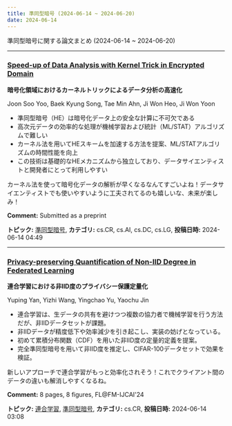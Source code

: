 ```yaml
---
title: 準同型暗号 (2024-06-14 ~ 2024-06-20)
date: 2024-06-14
---
```


準同型暗号に関する論文まとめ (2024-06-14 ~ 2024-06-20)


- - -

### [Speed-up of Data Analysis with Kernel Trick in Encrypted Domain](http://arxiv.org/abs/2406.09716)

**暗号化領域におけるカーネルトリックによるデータ分析の高速化**

Joon Soo Yoo, Baek Kyung Song, Tae Min Ahn, Ji Won Heo, Ji Won Yoon

- 準同型暗号（HE）は暗号化データ上の安全な計算に不可欠である
- 高次元データの効率的な処理が機械学習および統計（ML/STAT）アルゴリズムで難しい
- カーネル法を用いてHEスキームを加速する方法を提案、ML/STATアルゴリズムの時間性能を向上
- この技術は基礎的なHEメカニズムから独立しており、データサイエンティストと開発者にとって利用しやすい

カーネル法を使って暗号化データの解析が早くなるなんてすごいよね！データサイエンティストでも使いやすいように工夫されてるのも嬉しいな、未来が楽しみ！

**Comment:** Submitted as a preprint

**トピック:** [準同型暗号](../../he), **カテゴリ:** cs.CR, cs.AI, cs.DC, cs.LG, **投稿日時:** 2024-06-14 04:49


- - -

### [Privacy-preserving Quantification of Non-IID Degree in Federated Learning](http://arxiv.org/abs/2406.09682)

**連合学習における非IID度のプライバシー保護定量化**

Yuping Yan, Yizhi Wang, Yingchao Yu, Yaochu Jin

- 連合学習は、生データの共有を避けつつ複数の協力者で機械学習を行う方法だが、非IIDデータセットが課題。
- 非IIDデータが精度低下や効率減少を引き起こし、実装の妨げとなっている。
- 初めて累積分布関数（CDF）を用いた非IID度の定量的定義を提案。
- 完全準同型暗号を用いて非IID度を推定し、CIFAR-100データセットで効果を検証。

新しいアプローチで連合学習がもっと効率化されそう！これでクライアント間のデータの違いも解消しやすくなるね。

**Comment:** 8 pages, 8 figures, FL@FM-IJCAI'24

**トピック:** [連合学習](../../fl), [準同型暗号](../../he), **カテゴリ:** cs.CR, **投稿日時:** 2024-06-14 03:08
